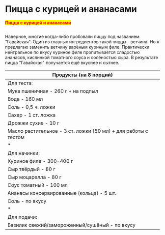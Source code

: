 # &#x20;Пицца с курицей и ананасами

<mark style="color:red;">**Пицца с курицей и ананасами**</mark>



<figure><img src="../../.gitbook/assets/уpng (1).png" alt=""><figcaption></figcaption></figure>

Наверное, многие когда-либо пробовали пиццу под названием "Гавайская". Один из главных ингредиентов такой пиццы - ветчина. Но я предлагаю заменить ветчину варёным куриным филе. Практически нейтральное по вкусу куриное филе пропитывается сладостью ананасов, кислинкой томатного соуса и солёностью сыра. В результате пицца "Гавайская" получается ещё вкуснее и сытнее.

| Продукты (на 8 порций)                                         |
| -------------------------------------------------------------- |
| Для теста:                                                     |
| Мука пшеничная - 260 г + на подпыл                             |
| Вода - 160 мл                                                  |
| Соль - 0,5 ч. ложки                                            |
| Сахар - 1 ст. ложка                                            |
| Дрожжи сухие - 10 г                                            |
| Масло растительное - 3 ст. ложки (50 мл) + для работы с тестом |
| \*                                                             |
| Для начинки:                                                   |
| Куриное филе - 300-400 г                                       |
| Сыр твёрдый - 80 г                                             |
| Сыр моцарелла - 80 г                                           |
| Соус томатный - 100 мл                                         |
| Ананасы консервированные (кольца) - 5 шт.                      |
| Соль - по вкусу                                                |
| \*                                                             |
| Для подачи:                                                    |
| Базилик свежий/замороженный/сушёный - по вкусу                 |



<figure><img src="../../.gitbook/assets/уpng (3).png" alt=""><figcaption></figcaption></figure>



<figure><img src="../../.gitbook/assets/уpng (2).png" alt=""><figcaption></figcaption></figure>



<figure><img src="../../.gitbook/assets/уpng (1) (1).png" alt=""><figcaption></figcaption></figure>



<figure><img src="../../.gitbook/assets/уpng (4).png" alt=""><figcaption></figcaption></figure>
